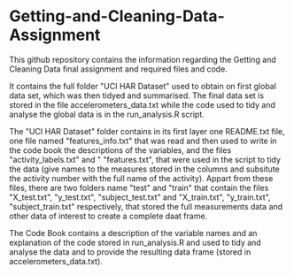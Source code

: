 # Getting-and-Cleaning-Data-Assignment
This github repository contains the information regarding the Getting and Cleaning Data final assignment and required files and code.

It contains the full folder "UCI HAR Dataset" used to obtain on first global data set, which was then tidyed and summarised. The final data set
is stored in the file accelerometers_data.txt while the code used to tidy and analyse the global data is in the run_analysis.R script.

The "UCI HAR Dataset" folder contains in its first layer one README.txt file, one file named "features_info.txt" that was read and
then used to write in the code book the descriptions of the variables, and the files "activity_labels.txt" and " "features.txt", that were used
in the script to tidy the data (give names to the  measures stored in the columns and subsitute the activity number with the full name of the
activity). Appart from these files, there are two folders name "test" and "train" that contain the files "X_test.txt", "y_test.txt", 
"subject_test.txt" and "X_train.txt", "y_train.txt", "subject_train.txt" respectively, that stored the full measurements data and other data of
interest to create a complete daat frame.

The Code Book contains a description of the variable names and an explanation of the code stored in run_analysis.R and used to tidy and analyse
the data and to provide the resulting data frame (stored in accelerometers_data.txt).
